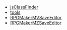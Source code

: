 


- [jsClassFinder](https://floatingping.github.io/rpgmakerTools/jsClassFinder/index.html)
- [tools](https://floatingping.github.io/rpgmakerTools/tools/index.html)
- [RPGMakerMVSaveEditor](https://floatingping.github.io/rpgmakerTools/RPGMakerMVSaveEditor/index.html)
- [RPGMakerMZSaveEditor](https://floatingping.github.io/rpgmakerTools/RPGMakerMZSaveEditor/index.html)

